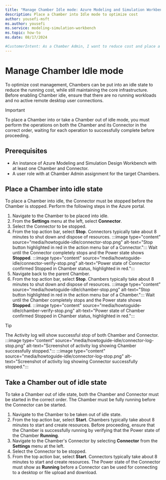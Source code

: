 ```yaml
---
title: "Manage Chamber Idle mode: Azure Modeling and Simulation Workbench"
description: Place a Chamber into Idle mode to optimize cost
author: yousefi-msft
ms.author: yousefi
ms.service: modeling-simulation-workbench
ms.topic: how-to
ms.date: 08/17/2024

#CustomerIntent: As a Chamber Admin, I want to reduce cost and place a Chamber into Idle mode.
---
```

# Manage Chamber Idle mode

To optimize cost management, Chambers can be put into an idle state to reduce the running cost, while still maintaining the core infrastructure. Before enabling Chamber idle, ensure that there are no running workloads and no active remote desktop user connections.

> [!IMPORTANT]
> To place a Chamber into or take a Chamber out of idle mode, you must perform the operations on both the Chamber and its Connector in the correct order, waiting for each operation to successfully complete before proceeding.

## Prerequisites

* An instance of Azure Modeling and Simulation Design Workbench with at least one Chamber and Connector.
* A user role with at Chamber Admin assignment for the target Chambers.

## Place a Chamber into idle state

To place a Chamber into idle, the Connector must be stopped before the Chamber is stopped. Perform the following steps in the Azure portal.

1. Navigate to the Chamber to be placed into idle.
1. From the **Settings** menu at the left, select **Connector**.
1. Select the Connector to be stopped.
1. From the top action bar, select **Stop**. Connectors typically take about 8 minutes to shut down and dispose of resources. :::image type="content" source="media/howtoguide-idle/connector-stop.png" alt-text="Stop button highlighted in red in the action menu bar of a Connector."::: Wait until the Connector completely stops and the Power state shows **Stopped**. :::image type="content" source="media/howtoguide-idle/connector-verify-stop.png" alt-text="Power state of Connector confirmed Stopped in Chamber status, highlighted in red.":::
1. Navigate back to the parent Chamber.
1. From the top action bar, select **Stop**. Chambers typically take about 8 minutes to shut down and dispose of resources. :::image type="content" source="media/howtoguide-idle/chamber-stop.png" alt-text="Stop button highlighted in red in the action menu bar of a Chamber."::: Wait until the Chamber completely stops and the Power state shows **Stopped**. :::image type="content" source="media/howtoguide-idle/chamber-verify-stop.png" alt-text="Power state of Chamber confirmed Stopped in Chamber status, highlighted in red.":::

> [!TIP]
> The Activity log will show successful stop of both Chamber and Connector. :::image type="content" source="media/howtoguide-idle/connector-log-stop.png" alt-text="Screenshot of activity log showing Chamber successfully stopped."::: :::image type="content" source="media/howtoguide-idle/connector-log-stop.png" alt-text="Screenshot of activity log showing Connector successfully stopped.":::

## Take a Chamber out of idle state

To take a Chamber out of idle state, both the Chamber and Connector must be started in the correct order. The Chamber must be fully running before the Connector can be started.

1. Navigate to the Chamber to be taken out of idle state.
1. From the top action bar, select **Start**. Chambers typically take about 8 minutes to start and create resources. Before proceeding, ensure that the Chamber is successfully running by verifying that the Power state of the Chamber **Running**.
1. Navigate to the Chamber's Connector by selecting **Connector** from the **Settings** menu at the left.
1. Select the Connector to be stopped.
1. From the top action bar, select **Start**. Connectors typically take about 8 minutes to start and create resources. The Power state of the Connector must show as **Running** before a Connector can be used for connecting to a desktop or file upload and download.
